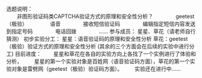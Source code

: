 选题说明：   
　　非图形验证码类CAPTCHA验证方式的原理和安全性分析？
　　　　geetest（极验）
　　　　语音
　　　　接收短信验证码
　　　　编辑指定短信内容发送到指定号码
　　　　电话回拨
　　　　……
参与成员：
    星星、草花（请老师自行猜测）
初步实验分工：
    星星：语音验证码的原理和安全性分析
    草花：geetest（极验）验证方式的原理和安全性分析
    (其余的三个方面会在后续的实验中进行分工)
目前进度：
　　星星和草花在各自的实验方向上各找了一个实例进行了体验和分析，
　　星星的第一个实验对象是百姓网（语音验证码方面），草花的第一个实验对象是雷劈网（geetest（极验）验证码方面）。
　　实验还在进行中……
